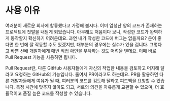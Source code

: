 # 사용 이유
여러분이 새로운 회사에 합류했다고 가정해 봅시다. 이미 엄청난 양의 코드가 존재하는 프로젝트에 첫발을 내딛게 되었습니다. 아무래도 처음이다 보니, 작성한 코드가 완벽하게 동작할지 확신하기 어려운데요. 과연 내가 작성한 코드에 버그는 없을까요? 운이 좋다면 한 번에 잘 작동할 수도 있겠지만, 대부분의 경우에는 실수가 있을 겁니다. 그렇다고 바쁜 선배 개발자에게 매번 직접 확인을 부탁하는 것도 어려울 텐데요. 이때 바로 Pull Request 기능을 사용하면 됩니다.

Pull Request란, 다른 GitHub 사용자들에게 자신의 작업한 내용을 검토하고 머지해 달라고 요청하는 GitHub의 기능입니다. 줄여서 PR이라고도 하는데요. PR을 활용하면 다른 개발자들에게 여유가 될 때, 여러분의 코드를 검토해 달라고 피드백을 요청할 수 있습니다. 특정 시간에 맞추지 않아도 되고, 서로의 의견을 자유롭게 교환할 수 있으며, 더 효율적이고 품질 높은 코드를 작성할 수 있습니다.